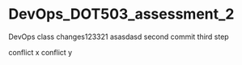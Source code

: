 # DevOps_DOT503_assessment_2
DevOps class
changes123321
asasdasd
second commit
third step

conflict x
conflict y
